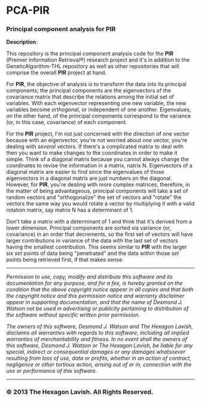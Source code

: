 PCA-PIR
=======

<h3>Principal component analysis for PIR</h3>


<strong>Description</strong>:

This repository is the principal component analysis code for the <strong>PIR</strong> (Premier Information Retrieval®)
research project and it's in addition to the GeneticAlgorithm-THL repository as well as other repositories that
will comprise the overall <strong>PIR</strong> project at hand.

For <strong>PIR</strong>, the objective of analysis is to transform the data into its principal components; the 
principal components are the eigenvectors of the covariance matrix that describe the relations among the
initial set of variables. With each eigenvector representing one new variable, the new variables become <i>orthogonal</i>,
or independent of one another. Eigenvalues, on the other hand, of the principal components correspond to the variance
(or, in this case, covariance) of each component. 

For the <strong>PIR</strong> project, I'm not just concerned with the direction of one vector because with an
eigenvector, you're not worried about <i>one</i> vector, you're dealing with <i>several</i> vectors. If there's a
complicated matrix to deal with then you want to make changes to the coordinates in order to make it simple. Think
of a diagonal matrix because you cannot always change the coordinates to revise the information in a matrix,
natrix N. Eigenvectors of a diagonal matrix are easier to find since the eigenvalues of those eigenvectors in a
diagonal matrix are just numbers on the diagonal. However, for <strong>PIR</strong>, you're dealing with more complex
matrices, therefore, in the matter of being advantageous, principal components will take a set of random vectors and
"orthogonalize" the set of vectors and "rotate" the vectors the same way you would rotate a vector by multiplying it
with a valid rotation matrix, say matrix N has a determinant of 1.

Don't take a matrix with a determinant of 1 and think that it's derived from a lower dimension. Principal components are
sorted via variance (or, covariance) in an order that decrements, so the first set of vectors will have larger
contributions in variance of the data with the last set of vectors having the smallest contribution. This seems similar
to <strong>PIR</strong> with the larger six <i>set</i> points of data being "penetrated" and the data within 
those <i>set</i> points being retrieved first, if that makes sense.



****************************************************************

<i>Permission to use, copy, modify and distribute this software and
its documentation for any purpose, and for a fee, is hereby granted 
on the condition that the above copyright notice  appear in all copies 
and that both the copyright notice and this permission notice and warranty 
disclaimer appear in supporting documentation, and that the name of 
Desmond J. Watson not be used in advertising or publicity pertaining to 
distribution of the software without specific written prior permission.</i>

<i>The owners of this software, Desmond J. Watson and The Hexagon Lavish, 
disclaims all warranties with regards to this software, including all implied
warranties of merchantability and fitness. In no event shall the owners
of this software, Desmond J. Watson or The Hexagon Lavish, be liable for 
any special, indirect or consequential damages or any damages whatsoever 
resulting from loss of use, data or profits, whether in an action of contract, 
negligence or other tortious action, arising out of or in, connection with the 
use or performance of this software.</i>

******************************************************************


<h3>© 2013 The Hexagon Lavish. All Rights Reserved.</h3>
